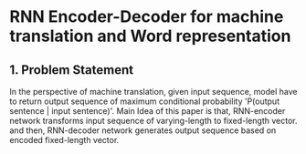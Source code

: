 # RNN Encoder-Decoder for machine translation and Word representation
## 1. Problem Statement
In the perspective of machine translation, given input sequence, model have to return output sequence of maximum conditional probability 'P(output sentence | input sentence)'.
Main Idea of this paper is that, RNN-encoder network transforms input sequence of varying-length to fixed-length vector. and then, RNN-decoder network generates output sequence based on encoded fixed-length vector.  
